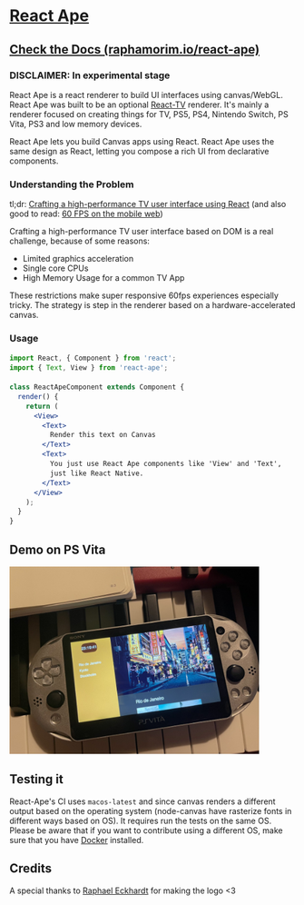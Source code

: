 # [React Ape](https://raphamorim.io/react-ape)

## [Check the Docs (raphamorim.io/react-ape)](https://raphamorim.io/react-ape)

### DISCLAIMER: In experimental stage

React Ape is a react renderer to build UI interfaces using canvas/WebGL. React Ape was built to be an optional [React-TV](https://github.com/raphamorim/react-tv) renderer. It's mainly a renderer focused on creating things for TV, PS5, PS4, Nintendo Switch, PS Vita, PS3 and low memory devices.

React Ape lets you build Canvas apps using React. React Ape uses the same design as React, letting you compose a rich UI from declarative components.

### Understanding the Problem

tl;dr: [Crafting a high-performance TV user interface using React](https://netflixtechblog.com/crafting-a-high-performance-tv-user-interface-using-react-3350e5a6ad3b) (and also good to read: [60 FPS on the mobile web](https://engineering.flipboard.com/2015/02/mobile-web))

Crafting a high-performance TV user interface based on DOM is a real challenge, because of some reasons:

- Limited graphics acceleration
- Single core CPUs
- High Memory Usage for a common TV App

These restrictions make super responsive 60fps experiences especially tricky. The strategy is step in the renderer based on a hardware-accelerated canvas.

### Usage

```jsx
import React, { Component } from 'react';
import { Text, View } from 'react-ape';

class ReactApeComponent extends Component {
  render() {
    return (
      <View>
        <Text>
          Render this text on Canvas
        </Text>
        <Text>
          You just use React Ape components like 'View' and 'Text',
          just like React Native.
        </Text>
      </View>
    );
  }
}
```

## Demo on PS Vita

<img alt='Demo PS Vita' src='assets/demo-ps-vita.jpg' height='330px' />

## Testing it

React-Ape's CI uses `macos-latest` and since canvas renders a different output based on the operating system (node-canvas have rasterize fonts in different ways based on OS). It requires run the tests on the same OS. Please be aware that if you want to contribute using a different OS, make sure that you have [Docker](https://www.docker.com/) installed.

## Credits

A special thanks to [Raphael Eckhardt](https://github.com/Raphseck) for making the logo <3
